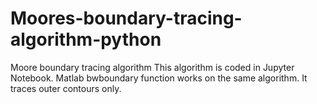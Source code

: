 # Moores-boundary-tracing-algorithm-python
Moore boundary tracing algorithm 
This algorithm is coded in Jupyter Notebook. 
Matlab bwboundary function works on the same algorithm. 
It traces outer contours only.
